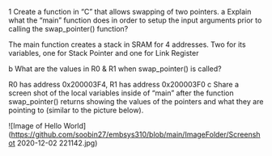 1 Create a function in “C” that allows swapping of two pointers.
  a Explain what the “main” function does in order to setup the input arguments prior to calling the swap_pointer() function?
  
  The main function creates a stack in SRAM for 4 addresses. Two for its variables, one for Stack Pointer and one for Link Register
  
  b What are the values in R0 & R1 when swap_pointer() is called?
  
  R0 has address 0x200003F4, R1 has address 0x200003F0
  c Share a screen shot of the local variables inside of “main” after the function swap_pointer() returns showing the values of the pointers and what they are pointing to (similar to the picture below).
  
  ![Image of Hello World](https://github.com/soobin27/embsys310/blob/main/ImageFolder/Screenshot 2020-12-02 221142.jpg)
  
